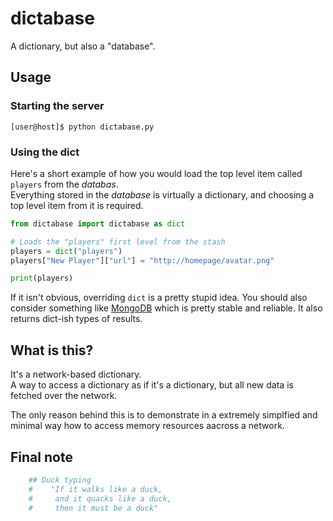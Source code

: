 # dictabase
A dictionary, but also a "database".

## Usage

### Starting the server

	[user@host]$ python dictabase.py

### Using the dict

Here's a short example of how you would load the top level item called `players` from the *databas*.<br>
Everything stored in the *database* is virtually a dictionary, and choosing a top level item from it is required.

```python
from dictabase import dictabase as dict

# Loads the "players" first level from the stash
players = dict("players") 
players["New Player"]["url"] = "http://homepage/avatar.png"

print(players)
```

If it isn't obvious, overriding `dict` is a pretty stupid idea.
You should also consider something like [MongoDB](https://github.com/mongodb/mongo) which is pretty stable and reliable. It also returns dict-ish types of results.

## What is this?

It's a network-based dictionary.<br>
A way to access a dictionary as if it's a dictionary, but all new data is fetched over the network.

The only reason behind this is to demonstrate in a extremely simplfied and minimal way how to access memory resources aacross a network.

## Final note

```python
    ## Duck typing
    #    "If it walks like a duck,
    #     and it quacks like a duck,
    #     then it must be a duck"
```
